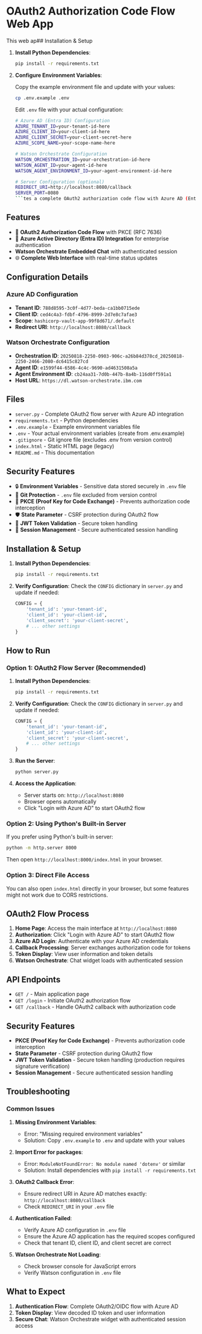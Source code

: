 # OAuth2 Authorization Code Flow Web App

This web ap## Installation & Setup

1. **Install Python Dependencies**:

   ```bash
   pip install -r requirements.txt
   ```

2. **Configure Environment Variables**:

   Copy the example environment file and update with your values:

   ```bash
   cp .env.example .env
   ```

   Edit `.env` file with your actual configuration:

   ```bash
   # Azure AD (Entra ID) Configuration
   AZURE_TENANT_ID=your-tenant-id-here
   AZURE_CLIENT_ID=your-client-id-here
   AZURE_CLIENT_SECRET=your-client-secret-here
   AZURE_SCOPE_NAME=your-scope-name-here

   # Watson Orchestrate Configuration
   WATSON_ORCHESTRATION_ID=your-orchestration-id-here
   WATSON_AGENT_ID=your-agent-id-here
   WATSON_AGENT_ENVIRONMENT_ID=your-agent-environment-id-here

   # Server Configuration (optional)
   REDIRECT_URI=http://localhost:8080/callback
   SERVER_PORT=8080
   ```tes a complete OAuth2 authorization code flow with Azure AD (Entra ID) integration, featuring Watson Orchestrate embedded chat.

## Features

- 🔐 **OAuth2 Authorization Code Flow** with PKCE (RFC 7636)
- 🏢 **Azure Active Directory (Entra ID) Integration** for enterprise authentication
-  **Watson Orchestrate Embedded Chat** with authenticated session
- 🌐 **Complete Web Interface** with real-time status updates

## Configuration Details

### Azure AD Configuration

- **Tenant ID**: `788d8595-3c0f-4d77-beda-ca1bb0715ede`
- **Client ID**: `ced4c4a3-fdbf-4796-8999-2d7e8c7afae3`
- **Scope**: `hashicorp-vault-app-99f8d671/.default`
- **Redirect URI**: `http://localhost:8080/callback`

### Watson Orchestrate Configuration

- **Orchestration ID**: `20250818-2250-0903-906c-a26b84d378cd_20250818-2250-2466-2080-dc6415c827cd`
- **Agent ID**: `e1599f44-6586-4c4c-9690-ad4631508a5a`
- **Agent Environment ID**: `cb24aa31-7d0b-447b-8a4b-116d0ff591a1`
- **Host URL**: `https://dl.watson-orchestrate.ibm.com`

## Files

- `server.py` - Complete OAuth2 flow server with Azure AD integration
- `requirements.txt` - Python dependencies
- `.env.example` - Example environment variables file
- `.env` - Your actual environment variables (create from .env.example)
- `.gitignore` - Git ignore file (excludes .env from version control)
- `index.html` - Static HTML page (legacy)
- `README.md` - This documentation

## Security Features

- 🔒 **Environment Variables** - Sensitive data stored securely in `.env` file
- 🚫 **Git Protection** - `.env` file excluded from version control
- 🔐 **PKCE (Proof Key for Code Exchange)** - Prevents authorization code interception
- 🛡️ **State Parameter** - CSRF protection during OAuth2 flow
- 🎫 **JWT Token Validation** - Secure token handling
- 🔑 **Session Management** - Secure authenticated session handling

## Installation & Setup

1. **Install Python Dependencies**:
   ```bash
   pip install -r requirements.txt
   ```

2. **Verify Configuration**: 
   Check the `CONFIG` dictionary in `server.py` and update if needed:
   ```python
   CONFIG = {
       'tenant_id': 'your-tenant-id',
       'client_id': 'your-client-id',
       'client_secret': 'your-client-secret',
       # ... other settings
   }
   ```
## How to Run

### Option 1: OAuth2 Flow Server (Recommended)

1. **Install Python Dependencies**:

   ```bash
   pip install -r requirements.txt
   ```

2. **Verify Configuration**: 
   Check the `CONFIG` dictionary in `server.py` and update if needed:

   ```python
   CONFIG = {
       'tenant_id': 'your-tenant-id',
       'client_id': 'your-client-id',
       'client_secret': 'your-client-secret',
       # ... other settings
   }
   ```

3. **Run the Server**:

   ```bash
   python server.py
   ```

4. **Access the Application**:
   - Server starts on: `http://localhost:8080`
   - Browser opens automatically
   - Click "Login with Azure AD" to start OAuth2 flow

### Option 2: Using Python's Built-in Server

If you prefer using Python's built-in server:

```bash
python -m http.server 8000
```

Then open `http://localhost:8000/index.html` in your browser.

### Option 3: Direct File Access

You can also open `index.html` directly in your browser, but some features might not work due to CORS restrictions.

## OAuth2 Flow Process

1. **Home Page**: Access the main interface at `http://localhost:8080`
2. **Authorization**: Click "Login with Azure AD" to start OAuth2 flow
3. **Azure AD Login**: Authenticate with your Azure AD credentials
4. **Callback Processing**: Server exchanges authorization code for tokens
5. **Token Display**: View user information and token details
6. **Watson Orchestrate**: Chat widget loads with authenticated session

## API Endpoints

- `GET /` - Main application page
- `GET /login` - Initiate OAuth2 authorization flow
- `GET /callback` - Handle OAuth2 callback with authorization code

## Security Features

- **PKCE (Proof Key for Code Exchange)** - Prevents authorization code interception
- **State Parameter** - CSRF protection during OAuth2 flow
- **JWT Token Validation** - Secure token handling (production requires signature verification)
- **Session Management** - Secure authenticated session handling

## Troubleshooting

### Common Issues

1. **Missing Environment Variables**: 
   - Error: "Missing required environment variables"
   - Solution: Copy `.env.example` to `.env` and update with your values

2. **Import Error for packages**: 
   - Error: `ModuleNotFoundError: No module named 'dotenv'` or similar
   - Solution: Install dependencies with `pip install -r requirements.txt`

3. **OAuth2 Callback Error**: 
   - Ensure redirect URI in Azure AD matches exactly: `http://localhost:8080/callback`
   - Check `REDIRECT_URI` in your `.env` file

4. **Authentication Failed**: 
   - Verify Azure AD configuration in `.env` file
   - Ensure the Azure AD application has the required scopes configured
   - Check that tenant ID, client ID, and client secret are correct

5. **Watson Orchestrate Not Loading**: 
   - Check browser console for JavaScript errors
   - Verify Watson configuration in `.env` file

## What to Expect

1. **Authentication Flow**: Complete OAuth2/OIDC flow with Azure AD
2. **Token Display**: View decoded ID token and user information  
3. **Secure Chat**: Watson Orchestrate widget with authenticated session access
